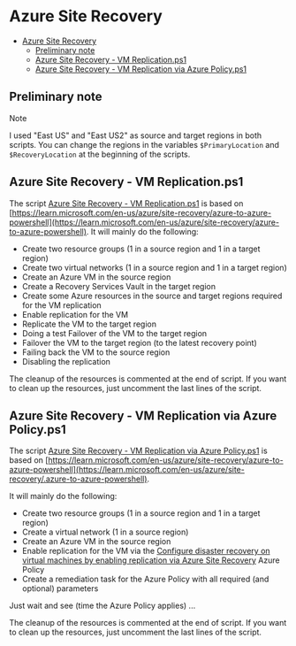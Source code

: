 # Azure Site Recovery

- [Azure Site Recovery](#azure-site-recovery)
  - [Preliminary note](#preliminary-note)
  - [Azure Site Recovery - VM Replication.ps1](#azure-site-recovery---vm-replicationps1)
  - [Azure Site Recovery - VM Replication via Azure Policy.ps1](#azure-site-recovery---vm-replication-via-azure-policyps1)

## Preliminary note

> [!NOTE]
> I used "East US" and "East US2" as source and target regions in both scripts. You can change the regions in the variables `$PrimaryLocation` and `$RecoveryLocation` at the beginning of the scripts.

## Azure Site Recovery - VM Replication.ps1

The script [Azure Site Recovery - VM Replication.ps1](./Azure%20Site%20Recovery%20-%20VM%20Replication.ps1) is based on [https://learn.microsoft.com/en-us/azure/site-recovery/azure-to-azure-powershell](https://learn.microsoft.com/en-us/azure/site-recovery/azure-to-azure-powershell).
It will mainly do the following:

- Create two resource groups (1 in a source region and 1 in a target region)
- Create two virtual networks (1 in a source region and 1 in a target region)
- Create an Azure VM in the source region
- Create a Recovery Services Vault in the target region
- Create some Azure resources in the source and target regions required for the VM replication
- Enable replication for the VM
- Replicate the VM to the target region
- Doing a test Failover of the VM to the target region
- Failover the VM to the target region (to the latest recovery point)
- Failing back the VM to the source region
- Disabling the replication

The cleanup of the resources is commented at the end of script. If you want to clean up the resources, just uncomment the last lines of the script.

## Azure Site Recovery - VM Replication via Azure Policy.ps1

The script [Azure Site Recovery - VM Replication via Azure Policy.ps1](./Azure%20Site%20Recovery%20-%20VM%20Replication.ps1) is based on [https://learn.microsoft.com/en-us/azure/site-recovery/azure-to-azure-powershell](https://learn.microsoft.com/en-us/azure/site-recovery/.azure-to-azure-powershell).

It will mainly do the following:

- Create two resource groups (1 in a source region and 1 in a target region)
- Create a virtual network (1 in a source region)
- Create an Azure VM in the source region
- Enable replication for the VM via the [Configure disaster recovery on virtual machines by enabling replication via Azure Site Recovery](https://github.com/Azure/azure-policy/blob/f3ebdd272fca516d9e904052b3f486388d6b0d55/built-in-policies/policyDefinitions/Compute/VirtualMachineReplication_AzureSiteRecovery_DINE.json) Azure Policy
- Create a remediation task for the Azure Policy with all required (and optional) parameters

Just wait and see (time the Azure Policy applies) ...

The cleanup of the resources is commented at the end of script. If you want to clean up the resources, just uncomment the last lines of the script.
